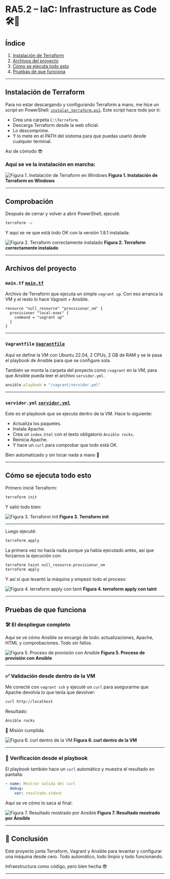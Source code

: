 # RA5.2 – IaC: Infrastructure as Code 🛠️🚀

## Índice

1. [Instalación de Terraform](#instalación-de-terraform)
2. [Archivos del proyecto](#archivos-del-proyecto)
3. [Cómo se ejecuta todo esto](#cómo-se-ejecuta-todo-esto)
4. [Pruebas de que funciona](#pruebas-de-que-funciona)

---

## Instalación de Terraform

Para no estar descargando y configurando Terraform a mano, me hice un script en PowerShell: [`instalar_terraform.ps1`](assets/instalar_terraform.ps1).
Este script hace todo por ti:

* Crea una carpeta `C:\Terraform`.
* Descarga Terraform desde la web oficial.
* Lo descomprime.
* Y lo mete en el PATH del sistema para que puedas usarlo desde cualquier terminal.

Así de cómodo 😎

### Aquí se ve la instalación en marcha:

![Figura 1. Instalación de Terraform en Windows](assets/Captura1.png)
**Figura 1. Instalación de Terraform en Windows**

---

## Comprobación

Después de cerrar y volver a abrir PowerShell, ejecuté:

```bash
terraform -v
```

Y aquí se ve que está todo OK con la versión 1.8.1 instalada:

![Figura 2. Terraform correctamente instalado](assets/Captura2.png)
**Figura 2. Terraform correctamente instalado**

---

## Archivos del proyecto

### `main.tf` [`main.tf`](assets/main.tf)

Archivo de Terraform que ejecuta un simple `vagrant up`. Con eso arranca la VM y el resto lo hace Vagrant + Ansible.

```hcl
resource "null_resource" "provisionar_vm" {
  provisioner "local-exec" {
    command = "vagrant up"
  }
}
```

---

### `Vagrantfile` [`Vagrantfile`](assets/Vagrantfile)

Aquí se define la VM con Ubuntu 22.04, 2 CPUs, 2 GB de RAM y se le pasa el playbook de Ansible para que se configure sola.

También se monta la carpeta del proyecto como `/vagrant` en la VM, para que Ansible pueda leer el archivo `servidor.yml`.

```ruby
ansible.playbook = "/vagrant/servidor.yml"
```

---

### `servidor.yml` [`servidor.yml`](assets/servidor.yml)

Este es el playbook que se ejecuta dentro de la VM. Hace lo siguiente:

* Actualiza los paquetes.
* Instala Apache.
* Crea un `index.html` con el texto obligatorio `Ansible rocks`.
* Reinicia Apache.
* Y hace un `curl` para comprobar que todo está OK.

Bien automatizado y sin tocar nada a mano 💪

---

## Cómo se ejecuta todo esto

Primero inicié Terraform:

```bash
terraform init
```

Y salió todo bien:

![Figura 3. Terraform init](assets/Captura3.png)
**Figura 3. Terraform init**

---

Luego ejecuté:

```bash
terraform apply
```

La primera vez no hacía nada porque ya había ejecutado antes, así que forzamos la ejecución con:

```bash
terraform taint null_resource.provisionar_vm
terraform apply
```

Y así sí que levantó la máquina y empezó todo el proceso:

![Figura 4. terraform apply con taint](assets/Captura4.png)
**Figura 4. terraform apply con taint**

---

## Pruebas de que funciona

### 🛠️ El despliegue completo

Aquí se ve cómo Ansible se encargó de todo: actualizaciones, Apache, HTML y comprobaciones. Todo sin fallos.

![Figura 5. Proceso de provisión con Ansible](assets/Captura5.png)
**Figura 5. Proceso de provisión con Ansible**

---

### ✅ Validación desde dentro de la VM

Me conecté con `vagrant ssh` y ejecuté un `curl` para asegurarme que Apache devolvía lo que tenía que devolver:

```bash
curl http://localhost
```

Resultado:

```bash
Ansible rocks
```

📅 Misión cumplida.

![Figura 6. curl dentro de la VM](assets/Captura6.png)
**Figura 6. curl dentro de la VM**

---

### 🧐 Verificación desde el playbook

El playbook también hace un `curl` automático y muestra el resultado en pantalla:

```yaml
- name: Mostrar salida del curl
  debug:
    var: resultado.stdout
```

Aquí se ve cómo lo saca al final:

![Figura 7. Resultado mostrado por Ansible](assets/Captura7.png)
**Figura 7. Resultado mostrado por Ansible**

---

## 🎉 Conclusión

Este proyecto junta Terraform, Vagrant y Ansible para levantar y configurar una máquina desde cero.
Todo automático, todo limpio y todo funcionando.

Infraestructura como código, pero bien hecha 😎

---
